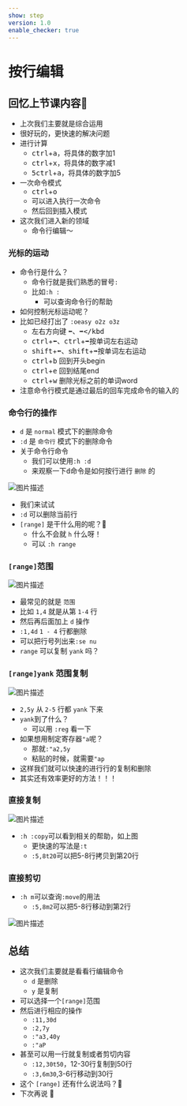 ```yaml
---
show: step
version: 1.0
enable_checker: true
---
```


# 按行编辑

## 回忆上节课内容🤔


- 上次我们主要就是综合运用
- 很好玩的，更快速的解决问题
- 进行计算
	- <kbd>ctrl</kbd>+<kbd>a</kbd>，将具体的数字加1
 	- <kbd>ctrl</kbd>+<kbd>x</kbd>，将具体的数字减1
 	- <kbd>5</kbd><kbd>ctrl</kbd>+<kbd>a</kbd>，将具体的数字加5
 - 一次命令模式
	- <kbd>ctrl</kbd>+<kbd>o</kbd>
	- 可以进入执行一次命令 
	- 然后回到插入模式
- 这次我们进入新的领域
	- 命令行编辑～

### 光标的运动
- 命令行是什么？
	- 命令行就是我们熟悉的冒号`:`
	- 比如`:h :`
		- 可以查询命令行的帮助
- 如何控制光标运动呢？
- 比如已经打出了 `:oeasy o2z o3z`
	- 左右方向键 <kbd>⬅️</kbd>、<kbd>➡️️</kbd
	- <kbd>ctrl</kbd>+<kbd>⬅️</kbd>、<kbd>ctrl</kbd>+<kbd>➡️️</kbd>按单词左右运动
	- <kbd>shift</kbd>+<kbd>⬅️</kbd>、<kbd>shift</kbd>+<kbd>➡️️</kbd>按单词左右运动
	- <kbd>ctrl</kbd>+<kbd>b</kbd> 回到开头begin
	- <kbd>ctrl</kbd>+<kbd>e️</kbd> 回到结尾end
	- <kbd>ctrl</kbd>+<kbd>w</kbd> 删除光标之前的单词word
- 注意命令行模式是通过最后的回车<CR>完成命令的输入的

### 命令行的操作

- `d` 是 `normal` 模式下的删除命令
- `:d` 是 `命令行` 模式下的删除命令
- 关于命令行命令
	- 我们可以使用`:h :d`
	- 来观察一下<kbd>d</kbd>命令是如何按行进行 `删除` 的

![图片描述](https://doc.shiyanlou.com/courses/uid1190679-20210201-1612173619112)

- 我们来试试 
- `:d` 可以删除当前行
- `[range]` 是干什么用的呢？🤔
	- 什么不会就 `h` 什么呀！ 
	- 可以 `:h range`


### `[range]`范围

![图片描述](https://doc.shiyanlou.com/courses/uid1190679-20210201-1612173821588)

- 最常见的就是 `范围`
- 比如 `1,4` 就是从第 `1-4` 行
- 然后再后面加上 `d` 操作
- `:1,4d`  `1 - 4` 行都删除
- 可以把行号列出来`:se nu`
- `range` 可以复制 `yank` 吗？

### `[range]yank` 范围复制

![图片描述](https://doc.shiyanlou.com/courses/uid1190679-20210201-1612174190249)

- `2,5y` 从 `2-5` 行都 `yank` 下来
- `yank`到了什么？
	- 可以用 `:reg` 看一下
- 如果想用制定寄存器`"a`呢？
	- 那就`:"a2,5y`
	- 粘贴的时候，就需要`"ap`
- 这样我们就可以快速的进行行的复制和删除
- 其实还有效率更好的方法！！！


### 直接复制

![图片描述](https://doc.shiyanlou.com/courses/uid1190679-20210201-1612177212803)

- `:h :copy`可以看到相关的帮助，如上图
	- 更快速的写法是`:t`
	- `:5,8t20`可以把5-8行拷贝到第20行

### 直接剪切

- `:h m`可以查询`:move`的用法
	- `:5,8m2`可以把5-8行移动到第2行

![图片描述](https://doc.shiyanlou.com/courses/uid1190679-20210201-1612177212803)



## 总结

- 这次我们主要就是看看行编辑命令
	- `d` 是删除
	- `y` 是复制
- 可以选择一个`[range]`范围
- 然后进行相应的操作
	- `:11,30d`
 	- `:2,7y`
 	- `:"a3,40y`
 	- `:"aP`
- 甚至可以用一行就复制或者剪切内容
	- `:12,30t50`，12-30行复制到50行
	- `:3,6m30`,3-6行移动到30行
- 这个 `[range]` 还有什么说法吗？🤔
- 下次再说 👋







